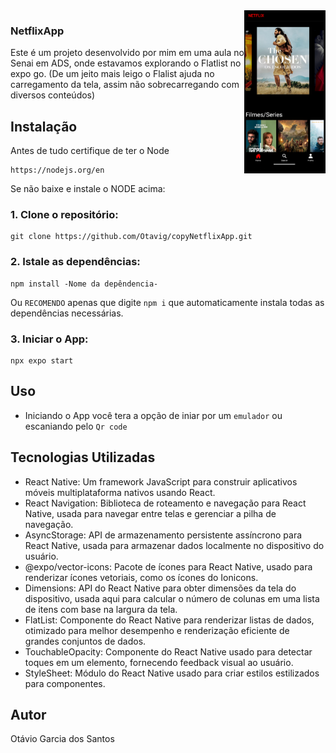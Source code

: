 
<img src="tel1.png" align="right" width="130px"/>

### NetflixApp
Este é um projeto desenvolvido por mim em uma aula no Senai em ADS, onde estavamos explorando o Flatlist no expo go. (De um jeito mais leigo o Flalist ajuda no carregamento da tela, assim não sobrecarregando com diversos conteúdos)

## Instalação

Antes de tudo certifique de ter o Node 
    
    https://nodejs.org/en
Se não baixe e instale o NODE acima:
    
### 1. Clone o repositório:

    git clone https://github.com/Otavig/copyNetflixApp.git

### 2. Istale as dependências: 

    npm install -Nome da depêndencia-
Ou `RECOMENDO` apenas que digite `npm i` que automaticamente instala todas as dependências necessárias.

### 3. Iniciar o App:

    npx expo start
  
## Uso

- Iniciando o App você tera a opção de iniar por um `emulador` ou escaniando pelo `Qr code`

## Tecnologias Utilizadas
- React Native: Um framework JavaScript para construir aplicativos móveis multiplataforma nativos usando React.
- React Navigation: Biblioteca de roteamento e navegação para React Native, usada para navegar entre telas e gerenciar a pilha de navegação.
- AsyncStorage: API de armazenamento persistente assíncrono para React Native, usada para armazenar dados localmente no dispositivo do usuário.
- @expo/vector-icons: Pacote de ícones para React Native, usado para renderizar ícones vetoriais, como os ícones do Ionicons.
- Dimensions: API do React Native para obter dimensões da tela do dispositivo, usada aqui para calcular o número de colunas em uma lista de itens com base na largura da tela.
- FlatList: Componente do React Native para renderizar listas de dados, otimizado para melhor desempenho e renderização eficiente de grandes conjuntos de dados.
- TouchableOpacity: Componente do React Native usado para detectar toques em um elemento, fornecendo feedback visual ao usuário.
- StyleSheet: Módulo do React Native usado para criar estilos estilizados para componentes.
  
## Autor

Otávio Garcia dos Santos
